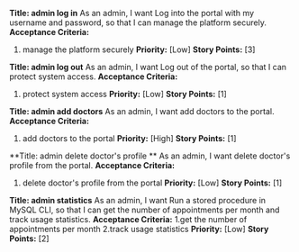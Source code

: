 **Title: admin log in**
As an admin, I want Log into the portal with my username and password, so that I can manage the platform securely.
**Acceptance Criteria:**
1. manage the platform securely
**Priority:** [Low]
**Story Points:** [3]

**Title: admin log out**
As an admin, I want Log out of the portal, so that I can protect system access.
**Acceptance Criteria:**
1. protect system access
**Priority:** [Low]
**Story Points:** [1]

**Title: admin add doctors**
As an admin, I want add doctors to the portal.
**Acceptance Criteria:**
1. add doctors to the portal
**Priority:** [High]
**Story Points:** [1]

**Title: admin delete doctor's profile **
As an admin, I want delete doctor's profile from the portal.
**Acceptance Criteria:**
1. delete doctor's profile from the portal
**Priority:** [Low]
**Story Points:** [1]

**Title: admin statistics**
As an admin, I want Run a stored procedure in MySQL CLI, so that I can get the number of appointments per month and track usage statistics.
**Acceptance Criteria:**
1.get the number of appointments per month
2.track usage statistics
**Priority:** [Low]
**Story Points:** [2]
